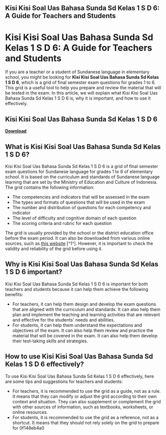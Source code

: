 ## Kisi Kisi Soal Uas Bahasa Sunda Sd Kelas 1 S D 6: A Guide for Teachers and Students

  
# Kisi Kisi Soal Uas Bahasa Sunda Sd Kelas 1 S D 6: A Guide for Teachers and Students
 
If you are a teacher or a student of Sundanese language in elementary school, you might be looking for **Kisi Kisi Soal Uas Bahasa Sunda Sd Kelas 1 S D 6**, which is a grid of final semester exam questions for grades 1 to 6. This grid is a useful tool to help you prepare and review the material that will be tested in the exam. In this article, we will explain what Kisi Kisi Soal Uas Bahasa Sunda Sd Kelas 1 S D 6 is, why it is important, and how to use it effectively.
 
## Kisi Kisi Soal Uas Bahasa Sunda Sd Kelas 1 S D 6


[**Download**](https://www.google.com/url?q=https%3A%2F%2Fblltly.com%2F2tLDDe&sa=D&sntz=1&usg=AOvVaw1zJ13i0-dm_wIoqnnXoyQO)

 
## What is Kisi Kisi Soal Uas Bahasa Sunda Sd Kelas 1 S D 6?
 
Kisi Kisi Soal Uas Bahasa Sunda Sd Kelas 1 S D 6 is a grid of final semester exam questions for Sundanese language for grades 1 to 6 of elementary school. It is based on the curriculum and standards of Sundanese language learning that are set by the Ministry of Education and Culture of Indonesia. The grid contains the following information:
 
- The competencies and indicators that will be assessed in the exam
- The types and formats of questions that will be used in the exam
- The number and distribution of questions for each competency and indicator
- The level of difficulty and cognitive domain of each question
- The scoring criteria and rubric for each question

The grid is usually provided by the school or the district education office before the exam period. It can also be downloaded from various online sources, such as [this website](https://www.safelinkpendidikan.com/2022/11/kisi-kisi-soal-pas-bahasa-sunda-kelas-1-2-3-4-5-6-sd-mi.html) [^1^]. However, it is important to check the validity and reliability of the grid before using it.
 
## Why is Kisi Kisi Soal Uas Bahasa Sunda Sd Kelas 1 S D 6 important?
 
Kisi Kisi Soal Uas Bahasa Sunda Sd Kelas 1 S D 6 is important for both teachers and students because it can help them achieve the following benefits:

- For teachers, it can help them design and develop the exam questions that are aligned with the curriculum and standards. It can also help them plan and implement the teaching and learning activities that are relevant and effective for the students' needs and abilities.
- For students, it can help them understand the expectations and objectives of the exam. It can also help them review and practice the material that will be covered in the exam. It can also help them develop their test-taking skills and strategies.

## How to use Kisi Kisi Soal Uas Bahasa Sunda Sd Kelas 1 S D 6 effectively?
 
To use Kisi Kisi Soal Uas Bahasa Sunda Sd Kelas 1 S D 6 effectively, here are some tips and suggestions for teachers and students:

- For teachers, it is recommended to use the grid as a guide, not as a rule. It means that they can modify or adjust the grid according to their own context and situation. They can also supplement or complement the grid with other sources of information, such as textbooks, worksheets, or online resources.
- For students, it is recommended to use the grid as a reference, not as a shortcut. It means that they should not rely solely on the grid to prepare for 0f148eb4a0
